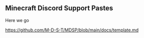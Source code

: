 ## Minecraft Discord Support Pastes

Here we go

<https://github.com/M-D-S-T/MDSP/blob/main/docs/template.md>
